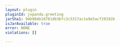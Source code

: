 ```yaml
---
layout: plugin
pluginId: jxpanda.greeting
jarSha1: 94b984b10781db3bfc3c5317ac1e9e5acf29192b
isJarAvailable: true
error: NONE
violations: []

---
```

